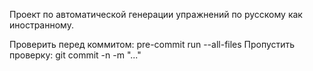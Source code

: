 Проект по автоматической генерации упражнений по русскому как иностранному.

Проверить перед коммитом: pre-commit run --all-files
Пропустить проверку: git commit -n -m "..."
